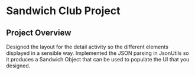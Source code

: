 # Sandwich Club Project 
## Project Overview
Designed the layout for the detail activity so the different elements
displayed in a sensible way. Implemented the JSON parsing in JsonUtils so it
produces a Sandwich Object that can be used to populate the UI that you designed.
